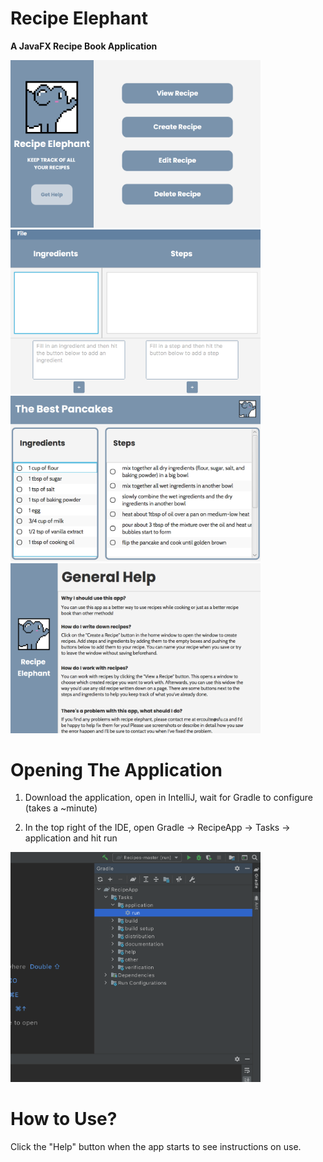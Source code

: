 # Recipe Elephant
**A JavaFX Recipe Book Application**

<img src="Read%20Me%20Images/home_page.png" alt="drawing" width="400"/> <img src="Read%20Me%20Images/create_recipe.png" alt="drawing" width="400"/>
<img src="Read%20Me%20Images/view_recipe.png" alt="drawing" width="400"/> <img src="Read%20Me%20Images/help.png" alt="drawing" width="400"/>

# Opening The Application

1) Download the application, open in IntelliJ, wait for Gradle to configure (takes a ~minute)

2) In the top right of the IDE, open Gradle -> RecipeApp -> Tasks -> application and hit run

<img src="Read%20Me%20Images/Screen%20Shot%202020-09-14%20at%206.31.07%20PM.png" width="400"/>

# How to Use?

Click the "Help" button when the app starts to see instructions on use.
